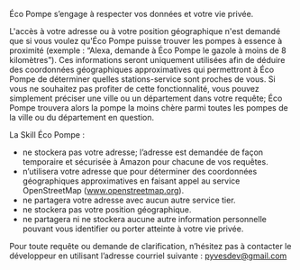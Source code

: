 Éco Pompe s’engage à respecter vos données et votre vie privée.

L'accès à votre adresse ou à votre position géographique n'est demandé que si vous voulez qu'Éco Pompe puisse trouver les pompes à essence à proximité (exemple : “Alexa, demande à Éco Pompe le gazole à moins de 8 kilomètres”). Ces informations seront uniquement utilisées afin de déduire des coordonnées géographiques approximatives qui permettront à Éco Pompe de déterminer quelles stations-service sont proches de vous. Si vous ne souhaitez pas profiter de cette fonctionnalité, vous pouvez simplement préciser une ville ou un département dans votre requête; Éco Pompe trouvera alors la pompe la moins chère parmi toutes les pompes de la ville ou du département en question.

La Skill Éco Pompe :
- ne stockera pas votre adresse; l’adresse est demandée de façon temporaire et sécurisée à Amazon pour chacune de vos requêtes.
- n’utilisera votre adresse que pour déterminer des coordonnées géographiques approximatives en faisant appel au service OpenStreetMap (www.openstreetmap.org).
- ne partagera votre adresse avec aucun autre service tier.
- ne stockera pas votre position géographique.
- ne partagera ni ne stockera aucune autre information personnelle pouvant vous identifier ou porter atteinte à votre vie privée.

Pour toute requête ou demande de clarification, n’hésitez pas à contacter le développeur en utilisant l’adresse courriel suivante : pyvesdev@gmail.com
